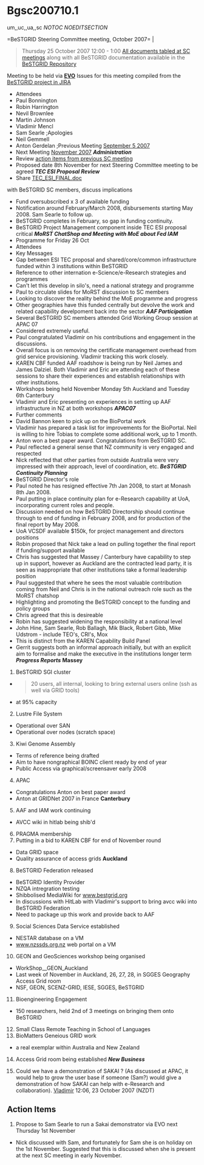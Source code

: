 # Bgsc200710.1

um,,uc,,ua,,sc
_*NOTOC*_
_*NOEDITSECTION*_

=BeSTGRID Steering Committee meeting, October 2007= |

> Thursday 25 October 2007
> 12:00 - 1:00
> [All documents tabled at SC meetings](https://svn.csi.ac.nz/svn/bestgrid/community/sc/) along with all BeSTGRID documentation available in the [BeSTGRID Repository](https://svn.csi.ac.nz/svn/bestgrid/)

Meeting to be held via **[EVO](http://evo.vrvs.org/)**
Issues for this meeting compiled from the [BeSTGRID project in JIRA](http://support.csi.ac.nz:8080/browse/BG)

- Attendees
- Paul Bonnington
- Robin Harrington
- Nevil Brownlee
- Martin Johnson
- Vladimir Mencl
- Sam Searle
;Apologies
- Neil Gemmell
- Anton Gerdelan
;Previous Meeting
[September 5 2007](bgsc2007091.md)
- Next Meeting
[November 2007](bgsc2007111.md)
***Administration***
- Review [action items from previous SC meeting](bgsc2007091.md#Bgsc200709.1-ActionItems)
- Proposed date 8th November for next Steering Committee meeting to be agreed
***TEC ESI Proposal Review***
- Share
[TEC_ESI_FINAL.doc](attachments/TEC_ESI_FINAL.doc)












































































with BeSTGRID SC members, discuss implications
- Fund oversubscribed x 3 of available funding
- Notification around February/March 2008, disbursements starting May 2008. Sam Searle to follow up.
- BeSTGRID completes in February, so gap in funding continuity.
- BeSTGRID Project Management component inside TEC ESI proposal critical
***MoRST ChatShop and Meeting with MoE about Fed IAM***
- Programme for Friday 26 Oct
- Attendees
- Key Messages
- Gap between ESI TEC proposal and shared/core/common infrastructure funded within 3 institutions within BeSTGRID
- Reference to other internation e-Science/e-Research strategies and programmes
- Can't let this develop in silo's, need a national strategy and programme
- Paul to circulate slides for MoRST discussion to SC members
- Looking to discover the reality behind the MoE programme and progress
- Other geographies have this funded centrally but devolve the work and related capability develpoment back into the sector
***AAF Participation***
- Several BeSTGRID SC members attended Grid Working Group session at APAC 07
- Considered extremely useful.
- Paul congratulated Vladimir on his contributions and engagement in the discussions.
- Overall focus is on removing the certificate management overhead from grid service provisioning. Vladimir tracking this work closely.
- KAREN CBF funded AAF roadshow is being run by Neil James and James Dalziel. Both Vladimir and Eric are attending each of these sessions to share their experiences and establish relationships with other institutions.
- Workshops being held November Monday 5th Auckland and Tuesday 6th Canterbury
- Vladimir and Eric presenting on experiences in setting up AAF infrastructure in NZ at both workshops
***APAC07***
- Further comments
- David Bannon keen to pick up on the BioPortal work
- Vladimir has prepared a task list for improvements for the BioPortal. Neil is willing to hire Tobias to complete some additional work, up to 1 month.
- Anton won a best paper award. Congratulations from BeSTGRID SC.
- Paul reflected a general sense that NZ community is very engaged and respected
- Nick reflected that other parties from outside Australia were very impressed with their approach, level of coordination, etc.
***BeSTGRID Continuity Planning***
- BeSTGRID Director's role
- Paul noted he has resigned effective 7th Jan 2008, to start at Monash 8th Jan 2008.
- Paul putting in place continuity plan for e-Research capability at UoA, incorporating current roles and people.
- Discussion needed on how BeSTGRID Directorship should continue through to end of funding in February 2008, and for production of the final report by May 2008.
- UoA VCSDF available $150k, for project management and directors positions
- Robin proposed that Nick take a lead on pulling together the final report if funding/support available
- Chris has suggested that Massey / Canterbury have capability to step up in support, however as Auckland are the contracted lead party, it is seen as inappropriate that other institutions take a formal leadership position
- Paul suggested that where he sees the most valuable contribution coming from Neil and Chris is in the national outreach role such as the MoRST chatshop
- Highlighting and promoting the BeSTGRID concept to the funding and policy groups
- Chris agreed that this is desireable
- Robin has suggested widening the responsibility at a national level
- John Hine, Sam Searle, Rob Ballagh, Mik Black, Robert Gibb, Mike Udstrom - include TEO's, CRI's, Mox
- This is distinct from the KAREN Capability Build Panel
- Gerrit suggests both an informal approach initially, but with an explicit aim to formalise and make the executive in the institutions longer term
***Progress Reports***
**Massey**

1. BeSTGRID SGI cluster
- >20 users, all internal, looking to bring external users online (ssh as well via GRID tools)
- at 95% capacity
2. Lustre File System
- Operational over SAN
- Operational over nodes (scratch space)
3. Kiwi Genome Assembly
- Terms of reference being drafted
- Aim to have nongraphical BOINC client ready by end of year
- Public Access via graphical/screensaver early 2008
4. APAC
- Congratulations Anton on best paper award
- Anton at GRIDNet 2007 in France
**Canterbury**
5. AAF and IAM work continuing
- AVCC wiki in hitlab being shib'd
6. PRAGMA membership
7. Putting in a bid to KAREN CBF for end of November round
- Data GRID space
- Quality assurance of access grids
**Auckland**
8. BeSTGRID Federation released
- BeSTGRID Identity Provider
- NZQA intregration testing
- Shibbolised MediaWiki for www.bestgrid.org
- In discussions with HitLab with Vladimir's support to bring avcc wiki into BeSTGRID Federation
- Need to package up this work and provide back to AAF
9. Social Sciences Data Service established
- NESTAR database on a VM
- www.nzssds.org.nz web portal on a VM
10. GEON and GeoSciences workshop being organised
- WorkShop__GEON_Auckland
- Last week of November in Auckland, 26, 27, 28, in SGGES Geography Access Grid room
- NSF, GEON, SCENZ-GRID, IESE, SGGES, BeSTGRID
11. Bioengineering Engagement
- 150 researchers, held 2nd of 3 meetings on bringing them onto BeSTGRID
12. Small Class Remote Teaching in School of Languages
13. BioMatters Geneious GRID work
- a real exemplar within Australia and New Zealand
14. Access Grid room being established
***New Business***

1. Could we have a demonstration of SAKAI ? (As discussed at APAC, it would help to grow the user base if someone (Sam?) would give a demonstration of how SAKAI can help with e-Research and collaboration). [Vladimir](vladimirbestgridorg.md) 12:06, 23 October 2007 (NZDT)

## Action Items

1. Propose to Sam Searle to run a Sakai demonstrator via EVO next Thursday 1st November
- Nick discussed with Sam, and fortunately for Sam she is on holiday on the 1st November. Suggested that this is discussed when she is present at the next SC meeting in early November.
